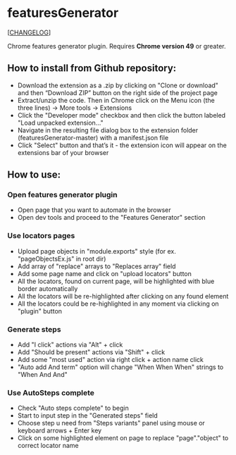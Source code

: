 # featuresGenerator
[[CHANGELOG](https://github.com/alexkrechik/featuresGenerator/blob/master/CHANGELOG.md)]

Chrome features generator plugin. Requires **Chrome version 49** or greater.

## How to install from Github repository:
* Download the extension as a .zip by clicking on "Clone or download" and then “Download ZIP” button on the right side of the project page
* Extract/unzip the code. Then in Chrome click on the Menu icon (the three lines) -> More tools -> Extensions
* Click the "Developer mode" checkbox and then click the button labeled "Load unpacked extension..."
* Navigate in the resulting file dialog box to the extension folder (featuresGenerator-master) with a manifest.json file
* Click "Select" button and that’s it - the extension icon will appear on the extensions bar of your browser

## How to use:
### Open features generator plugin
* Open page that you want to automate in the browser
* Open dev tools and proceed to the "Features Generator" section

### Use locators pages
* Upload page objects in "module.exports" style (for ex. "pageObjectsEx.js" in root dir)
* Add array of "replace" arrays to "Replaces array" field
* Add some page name and click on "upload locators" button
* All the locators, found on current page, will be highlighted with blue border automatically
* All the locators will be re-highlighted after clicking on any found element
* All the locators could be re-highlighted in any moment via clicking on "plugin" button

### Generate steps
* Add "I click" actions via "Alt" + click
* Add "Should be present" actions via "Shift" + click
* Add some "most used" action via right click + action name click
* "Auto add And term" option will change "When When When" strings to "When And And"

### Use AutoSteps complete
* Check "Auto steps complete" to begin
* Start to input step in the "Generated steps" field
* Choose step u need from "Steps variants" panel using mouse or keyboard arrows + Enter key
* Click on some highlighted element on page to replace "page"."object" to correct locator name
